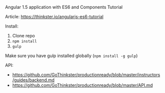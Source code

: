 Angular 1.5 application with ES6 and Components Tutorial

Article: https://thinkster.io/angularjs-es6-tutorial

Install:
1. Clone repo
2. `npm install`
3. `gulp`

Make sure you have gulp installed globally (`npm install -g gulp`)

API:
- https://github.com/GoThinkster/productionready/blob/master/instructors/guides/backend.md
- https://github.com/GoThinkster/productionready/blob/master/API.md
